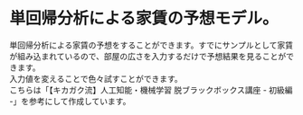 # 単回帰分析による家賃の予想モデル。
単回帰分析による家賃の予想をすることができます。すでにサンプルとして家賃が組み込まれているので、部屋の広さを入力するだけで予想結果を見ることができます。<br />
入力値を変えることで色々試すことができます。<br />
こちらは「【キカガク流】人工知能・機械学習 脱ブラックボックス講座 - 初級編 -」を参考にして作成しています。

